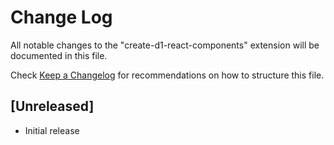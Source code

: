 # Change Log

All notable changes to the "create-d1-react-components" extension will be documented in this file.

Check [Keep a Changelog](http://keepachangelog.com/) for recommendations on how to structure this file.

## [Unreleased]

- Initial release